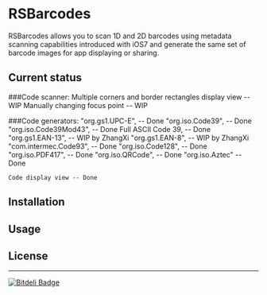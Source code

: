 RSBarcodes
==========

RSBarcodes allows you to scan 1D and 2D barcodes using metadata scanning capabilities introduced with iOS7 and generate the same set of barcode images for app displaying or sharing.

Current status
------------

###Code scanner:
    Multiple corners and border rectangles display view -- WIP
    Manually changing focus point -- WIP

###Code generators:
    "org.gs1.UPC-E", -- Done
    "org.iso.Code39", -- Done
    "org.iso.Code39Mod43", -- Done
    Full ASCII Code 39, -- Done
    "org.gs1.EAN-13", -- WIP by ZhangXi
    "org.gs1.EAN-8", -- WIP by ZhangXi
    "com.intermec.Code93", -- Done
    "org.iso.Code128", -- Done
    "org.iso.PDF417", -- Done
    "org.iso.QRCode", -- Done
    "org.iso.Aztec" -- Done
    
    Code display view -- Done
    
Installation
------------

Usage
------------

License
------------

------------  
[![Bitdeli Badge](https://d2weczhvl823v0.cloudfront.net/yeahdongcn/rsbarcodes/trend.png)](https://bitdeli.com/free "Bitdeli Badge")

